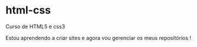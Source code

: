 # html-css
 Curso de HTML5 e css3

 Estou aprendendo a criar sites e agora vou gerenciar os meus repositórios !
